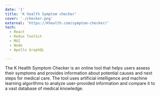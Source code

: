 ```yaml
---
date: '1'
title: 'K health Symptom checker'
cover: './checker.png'
external: 'https://khealth.com/symptom-checker/'
tech:
  - React
  - Redux Toolkit
  - MUI
  - Node
  - Apollo GraphQL

---
```


The K Health Symptom Checker is an online tool that helps users assess their symptoms and provides information about potential causes and next steps for medical care. The tool uses artificial intelligence and machine learning algorithms to analyze user-provided information and compare it to a vast database of medical knowledge.